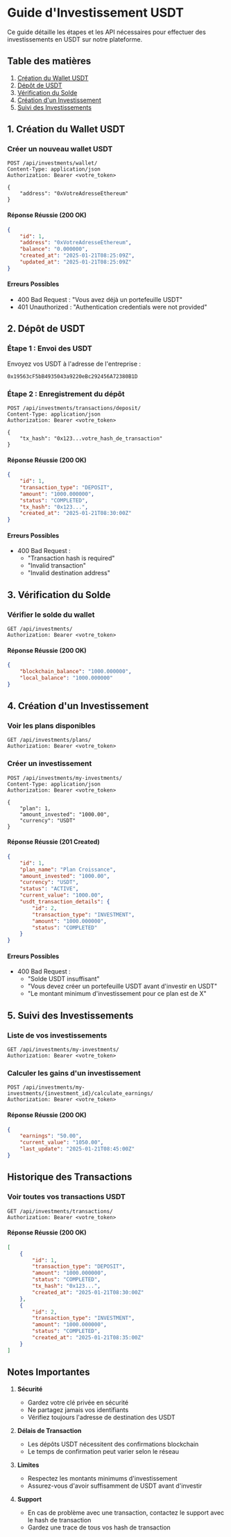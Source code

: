 # Guide d'Investissement USDT

Ce guide détaille les étapes et les API nécessaires pour effectuer des investissements en USDT sur notre plateforme.

## Table des matières
1. [Création du Wallet USDT](#1-création-du-wallet-usdt)
2. [Dépôt de USDT](#2-dépôt-de-usdt)
3. [Vérification du Solde](#3-vérification-du-solde)
4. [Création d'un Investissement](#4-création-dun-investissement)
5. [Suivi des Investissements](#5-suivi-des-investissements)

## 1. Création du Wallet USDT

### Créer un nouveau wallet USDT
```http
POST /api/investments/wallet/
Content-Type: application/json
Authorization: Bearer <votre_token>

{
    "address": "0xVotreAdresseEthereum"
}
```

#### Réponse Réussie (200 OK)
```json
{
    "id": 1,
    "address": "0xVotreAdresseEthereum",
    "balance": "0.000000",
    "created_at": "2025-01-21T08:25:09Z",
    "updated_at": "2025-01-21T08:25:09Z"
}
```

#### Erreurs Possibles
- 400 Bad Request : "Vous avez déjà un portefeuille USDT"
- 401 Unauthorized : "Authentication credentials were not provided"

## 2. Dépôt de USDT

### Étape 1 : Envoi des USDT
Envoyez vos USDT à l'adresse de l'entreprise :
```
0x19563cF5bB4935043a9220eBc292456A72380B1D
```

### Étape 2 : Enregistrement du dépôt
```http
POST /api/investments/transactions/deposit/
Content-Type: application/json
Authorization: Bearer <votre_token>

{
    "tx_hash": "0x123...votre_hash_de_transaction"
}
```

#### Réponse Réussie (200 OK)
```json
{
    "id": 1,
    "transaction_type": "DEPOSIT",
    "amount": "1000.000000",
    "status": "COMPLETED",
    "tx_hash": "0x123...",
    "created_at": "2025-01-21T08:30:00Z"
}
```

#### Erreurs Possibles
- 400 Bad Request : 
  - "Transaction hash is required"
  - "Invalid transaction"
  - "Invalid destination address"

## 3. Vérification du Solde

### Vérifier le solde du wallet
```http
GET /api/investments/   
Authorization: Bearer <votre_token>
```

#### Réponse Réussie (200 OK)
```json
{
    "blockchain_balance": "1000.000000",
    "local_balance": "1000.000000"
}
```

## 4. Création d'un Investissement

### Voir les plans disponibles
```http
GET /api/investments/plans/
Authorization: Bearer <votre_token>
```

### Créer un investissement
```http
POST /api/investments/my-investments/
Content-Type: application/json
Authorization: Bearer <votre_token>

{
    "plan": 1,
    "amount_invested": "1000.00",
    "currency": "USDT"
}
```

#### Réponse Réussie (201 Created)
```json
{
    "id": 1,
    "plan_name": "Plan Croissance",
    "amount_invested": "1000.00",
    "currency": "USDT",
    "status": "ACTIVE",
    "current_value": "1000.00",
    "usdt_transaction_details": {
        "id": 2,
        "transaction_type": "INVESTMENT",
        "amount": "1000.000000",
        "status": "COMPLETED"
    }
}
```

#### Erreurs Possibles
- 400 Bad Request :
  - "Solde USDT insuffisant"
  - "Vous devez créer un portefeuille USDT avant d'investir en USDT"
  - "Le montant minimum d'investissement pour ce plan est de X"

## 5. Suivi des Investissements

### Liste de vos investissements
```http
GET /api/investments/my-investments/
Authorization: Bearer <votre_token>
```

### Calculer les gains d'un investissement
```http
POST /api/investments/my-investments/{investment_id}/calculate_earnings/
Authorization: Bearer <votre_token>
```

#### Réponse Réussie (200 OK)
```json
{
    "earnings": "50.00",
    "current_value": "1050.00",
    "last_update": "2025-01-21T08:45:00Z"
}
```

## Historique des Transactions

### Voir toutes vos transactions USDT
```http
GET /api/investments/transactions/
Authorization: Bearer <votre_token>
```

#### Réponse Réussie (200 OK)
```json
[
    {
        "id": 1,
        "transaction_type": "DEPOSIT",
        "amount": "1000.000000",
        "status": "COMPLETED",
        "tx_hash": "0x123...",
        "created_at": "2025-01-21T08:30:00Z"
    },
    {
        "id": 2,
        "transaction_type": "INVESTMENT",
        "amount": "1000.000000",
        "status": "COMPLETED",
        "created_at": "2025-01-21T08:35:00Z"
    }
]
```

## Notes Importantes

1. **Sécurité**
   - Gardez votre clé privée en sécurité
   - Ne partagez jamais vos identifiants
   - Vérifiez toujours l'adresse de destination des USDT

2. **Délais de Transaction**
   - Les dépôts USDT nécessitent des confirmations blockchain
   - Le temps de confirmation peut varier selon le réseau

3. **Limites**
   - Respectez les montants minimums d'investissement
   - Assurez-vous d'avoir suffisamment de USDT avant d'investir

4. **Support**
   - En cas de problème avec une transaction, contactez le support avec le hash de transaction
   - Gardez une trace de tous vos hash de transaction
